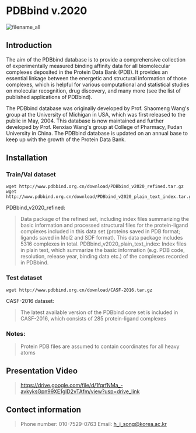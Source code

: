 # PDBbind v.2020

![filename_all](https://github.com/songhojun98/NN_project/assets/141312067/449bb871-c059-4c9d-b082-1636ac913ecd)

## Introduction
The aim of the PDBbind database is to provide a comprehensive collection of experimentally measured binding affinity data for all biomolecular complexes deposited in the Protein Data Bank (PDB). It provides an essential linkage between the energetic and structural information of those complexes, which is helpful for various computational and statistical studies on molecular recognition, drug discovery, and many more (see the list of published applications of PDBbind).

The PDBbind database was originally developed by Prof. Shaomeng Wang's group at the University of Michigan in USA, which was first released to the public in May, 2004. This database is now maintained and further developed by Prof. Renxiao Wang's group at College of Pharmacy, Fudan University in China. The PDBbind database is updated on an annual base to keep up with the growth of the Protein Data Bank.

## Installation

### Train/Val dataset
````
wget http://www.pdbbind.org.cn/download/PDBbind_v2020_refined.tar.gz
wget http://www.pdbbind.org.cn/download/PDBbind_v2020_plain_text_index.tar.gz
````
PDBbind_v2020_refined:
> Data package of the refined set, including index files summarizing the basic information and processed structural files for the protein-ligand complexes included in this data set (proteins saved in PDB format; ligands saved in Mol2 and SDF format). This data package includes 5316 complexes in total.
PDBbind_v2020_plain_text_index: 
> Index files in plain text, which summarize the basic information (e.g. PDB code, resolution, release year, binding data etc.) of the complexes recorded in PDBbind.
### Test dataset
````
wget http://www.pdbbind.org.cn/download/CASF-2016.tar.gz
````
CASF-2016 dataset: 
> The latest available version of the PDBbind core set is included in CASF-2016, which consists of 285 protein-ligand complexes
    
### Notes:

> Protein PDB files are assumed to contain coordinates for all heavy atoms
    
## Presentation Video
> https://drive.google.com/file/d/1fqrfNMa_-avkyksGpn99XE1gID2vTAfm/view?usp=drive_link

## Contect information
> Phone number: 010-7529-0763
> Email: h_j_song@korea.ac.kr

